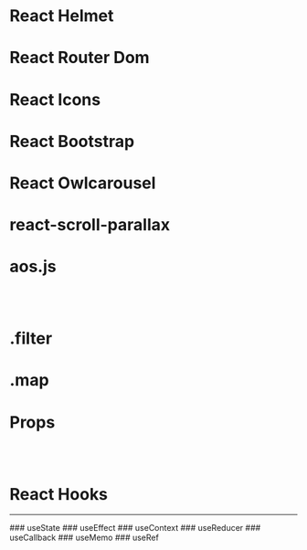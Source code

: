 # React Helmet
# React Router Dom
# React Icons
# React Bootstrap
# React Owlcarousel
# react-scroll-parallax
# aos.js
<br />
<br />


# .filter 
# .map
# Props


<br />
<br />


# React Hooks
<hr />
### useState
### useEffect
### useContext
### useReducer
### useCallback
### useMemo
### useRef

<br />
<br />






